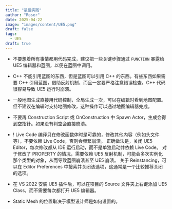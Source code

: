 ```yaml
---
title: "最佳实践"
author: "Roser"
date: 2025-04-22
image: "images/content/UE5.png"
draft: false
tags:
  - UE5
draft: true
---
```

- 不要想着所有事情都用代码完成，建议把一些关键步骤通过 `FUNCTION` 暴露给 UE5 编辑器和蓝图，以便在蓝图中调用。

- C++ 不能引用蓝图的东西，但是蓝图可以引用 C++ 的东西。有些东西如果需要 C++ 引用蓝图，借助反射机制，而且一定要严格注意错误检查。C++ 代码很容易导致 UE5 运行时崩溃。

- 一般地图生成直接用代码控制，全局生成一次，可以在编辑时看到地图配置。但不建议在编辑时支持地图修改，这种操作可以通过地图编辑器完成。

- 不要再 Construction Script 或 OnConstruction 中 Spawn Actor，生成会得到空指针。如果没有判空会直接崩溃。

- ! Live Code 编译只在修改函数体时是可靠的，修改其他内容（例如头文件等），不要依赖 Live Code，否则会频繁崩溃。
	正确做法是，关闭 UE5 Editor，每次修改都从 IDE 运行启动，而不是单独启动并依赖 Live Code。
	对于修改了 PROPERTY 的情况，需要依赖 UE5 反射机制，可能会多次实例化那个类型的对象，从而导致蓝图崩溃甚至 UE5 崩溃。
	关于 Reinstancing，可以在 Editor Preferences 中搜索并关闭该选项，这通常是一个比较推荐关闭的选项。

- 在 VS 2022 安装 UE5 插件后，可以在项目的 Source 文件夹上右键添加 UE5 Class，而不需要每次都打开 UE5 编辑器。

- Static Mesh 的位置取决于模型设计师是如何设置的。
